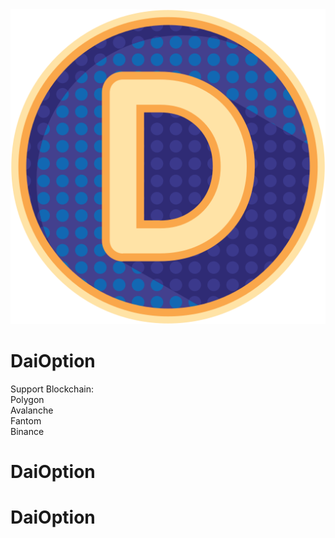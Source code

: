 <img src="https://github.com/AlgoNetwork/DaiOption/blob/main/logo.png?raw=true">  

# DaiOption


Support Blockchain:<br>
Polygon<br>
Avalanche<br>
Fantom<br>
Binance<br>

# DaiOption
# DaiOption

